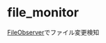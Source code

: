 # file_monitor

[FileObserver](https://developer.android.com/reference/android/os/FileObserver)でファイル変更検知
